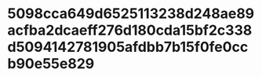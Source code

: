 # 5098cca649d6525113238d248ae89acfba2dcaeff276d180cda15bf2c338d5094142781905afdbb7b15f0fe0ccb90e55e829